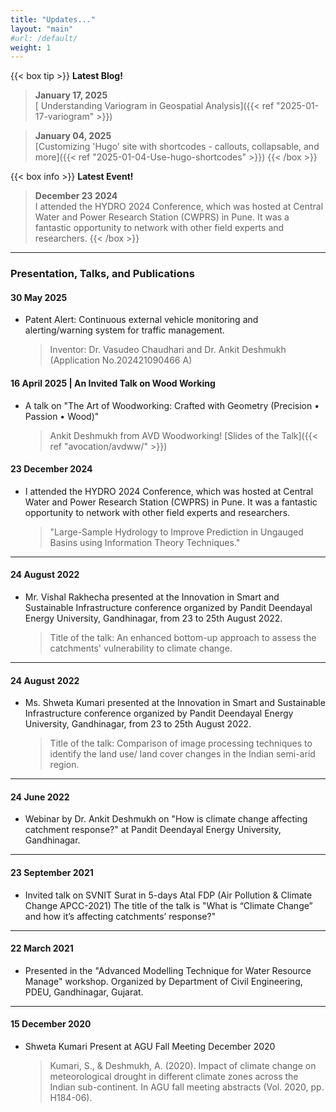 ```yaml
---
title: "Updates..."
layout: "main"
#url: /default/
weight: 1
---
```


{{< box tip  >}}
**Latest Blog!**

> **January 17, 2025** <br />
> [ Understanding Variogram in Geospatial Analysis]({{< ref "2025-01-17-variogram" >}})

> **January 04, 2025** <br />
> [Customizing 'Hugo' site with shortcodes - callouts, collapsable, and more]({{< ref "2025-01-04-Use-hugo-shortcodes" >}})
{{< /box >}}


{{< box info  >}}
**Latest Event!**

> **December 23 2024** <br />
> I attended the HYDRO 2024 Conference, which was hosted at Central Water and Power Research Station (CWPRS) in Pune. It was a fantastic opportunity to network with other field experts and researchers.
{{< /box >}}

---
### Presentation, Talks, and Publications

#### 30 May 2025
- Patent Alert: Continuous external vehicle monitoring and alerting/warning system for traffic management.
    >  Inventor: Dr. Vasudeo Chaudhari  and Dr. Ankit Deshmukh (Application No.202421090466 A)

#### 16 April 2025 | An Invited Talk on Wood Working
- A talk on "The Art of Woodworking: Crafted with Geometry (Precision • Passion • Wood)"
    > Ankit Deshmukh from AVD Woodworking! [Slides of the Talk]({{< ref "avocation/avdww/" >}})

#### 23 December 2024
- I attended the HYDRO 2024 Conference, which was hosted at Central Water and Power Research Station (CWPRS) in Pune. It was a fantastic opportunity to network with other field experts and researchers.
    > "Large-Sample Hydrology to Improve Prediction in Ungauged Basins using Information Theory Techniques."

---

#### 24 August 2022
- Mr. Vishal Rakhecha presented at the Innovation in Smart and Sustainable Infrastructure conference organized by Pandit Deendayal Energy University, Gandhinagar, from 23 to 25th August 2022.
    > Title of the talk: An enhanced bottom-up approach to assess the catchments' vulnerability to climate change.

---

#### 24 August 2022
- Ms. Shweta Kumari presented at the Innovation in Smart and Sustainable Infrastructure conference organized by Pandit Deendayal Energy University, Gandhinagar, from 23 to 25th August 2022.
    > Title of the talk: Comparison of image processing techniques to identify the land use/ land cover changes in the Indian semi-arid region.

---

#### 24 June 2022
- Webinar by Dr. Ankit Deshmukh on "How is climate change affecting catchment response?" at Pandit Deendayal Energy University, Gandhinagar.

---

#### 23 September 2021
- Invited talk on SVNIT Surat in 5-days Atal FDP (Air Pollution & Climate Change  APCC-2021)
The title of the talk is "What is “Climate Change” and how it’s affecting catchments’ response?"

---

#### 22 March 2021
- Presented in the "Advanced Modelling Technique for Water Resource Manage" workshop.
Organized by Department of Civil Engineering, PDEU, Gandhinagar, Gujarat.

---

#### 15 December 2020
- Shweta Kumari Present at AGU Fall Meeting December 2020
    > Kumari, S., & Deshmukh, A. (2020). Impact of climate change on meteorological drought in different climate zones across the Indian sub-continent. In AGU fall meeting abstracts (Vol. 2020, pp. H184-06).
